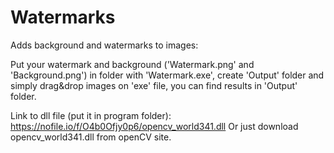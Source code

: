 # Watermarks
Adds background and watermarks to images:


Put your watermark and background ('Watermark.png' and 'Background.png') in folder with 'Watermark.exe', create 'Output' folder and simply drag&drop images on 'exe' file, you can find results in 'Output' folder.

Link to dll file (put it in program folder): https://nofile.io/f/O4b0Ofjy0p6/opencv_world341.dll
Or just download opencv_world341.dll from openCV site.
